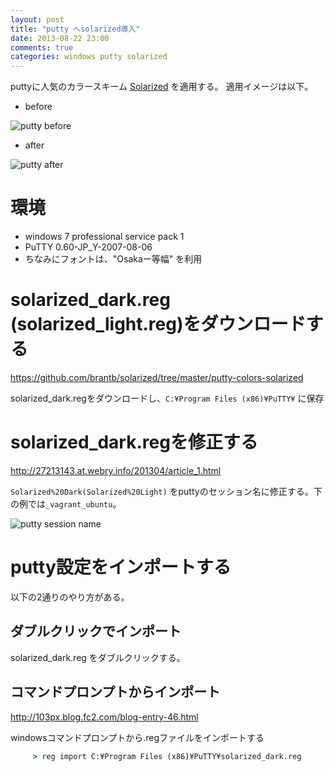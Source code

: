 ```yaml
---
layout: post
title: "putty へsolarized導入"
date: 2013-08-22 23:00
comments: true
categories: windows putty solarized
---
```

puttyに人気のカラースキーム [Solarized](http://ethanschoonover.com/solarized) を適用する。
適用イメージは以下。

* before

![putty before](https://dl.dropboxusercontent.com/u/28495046/octopress/20130822_putty_solarized/01_before_putty.png)

* after

![putty after](https://dl.dropboxusercontent.com/u/28495046/octopress/20130822_putty_solarized/02_after_putty.png)


# 環境
* windows 7 professional service pack 1
* PuTTY 0.60-JP_Y-2007-08-06
* ちなみにフォントは、"Osakaー等幅" を利用


# solarized_dark.reg (solarized_light.reg)をダウンロードする

https://github.com/brantb/solarized/tree/master/putty-colors-solarized

solarized_dark.regをダウンロードし、`C:¥Program Files (x86)¥PuTTY¥` に保存


# solarized_dark.regを修正する

http://27213143.at.webry.info/201304/article_1.html
    
`Solarized%20Dark(Solarized%20Light)` をputtyのセッション名に修正する。下の例では`_vagrant_ubuntu`。

![putty session name](https://dl.dropboxusercontent.com/u/28495046/octopress/20130822_putty_solarized/putty_session_name.png)


# putty設定をインポートする
以下の2通りのやり方がある。

## ダブルクリックでインポート
solarized_dark.reg をダブルクリックする。
     
## コマンドプロンプトからインポート
http://103px.blog.fc2.com/blog-entry-46.html
     
windowsコマンドプロンプトから.regファイルをインポートする
```bat
     > reg import C:¥Program Files (x86)¥PuTTY¥solarized_dark.reg
```


